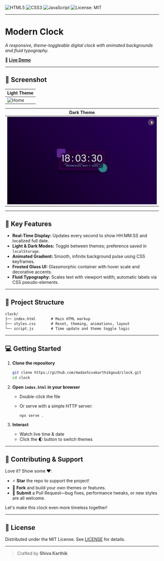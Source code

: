 <!-- Badges -->

![HTML5](https://img.shields.io/badge/HTML5-%3E=5-orange.svg) ![CSS3](https://img.shields.io/badge/CSS3-%3E=3-blue.svg) ![JavaScript](https://img.shields.io/badge/JavaScript-ES6-yellow.svg) ![License: MIT](https://img.shields.io/badge/License-MIT-blue.svg)

---

# Modern Clock

*A responsive, theme-toggleable digital clock with animated backgrounds and fluid typography.*

**🔗 [Live Demo](https://madashivakarthikgoud.github.io/clock)**

---

## 🎨 Screenshot

<!-- Replace with actual screenshots in docs/screenshots/ -->

| Light Theme                               |
| ---------------------------------- |
| ![Home](lightheme.png) |

| Dark Theme                               |
| ---------------------------------- |
| ![Home](darktheme.png) |

---

## 🚀 Key Features

* **Real-Time Display:** Updates every second to show HH\:MM\:SS and localized full date.
* **Light & Dark Modes:** Toggle between themes; preference saved in `localStorage`.
* **Animated Gradient:** Smooth, infinite background pulse using CSS keyframes.
* **Frosted Glass UI:** Glassmorphic container with hover scale and decorative accents.
* **Fluid Typography:** Scales text with viewport width; automatic labels via CSS pseudo-elements.

---

## 📂 Project Structure

```plaintext
clock/
├── index.html       # Main HTML markup
├── styles.css       # Reset, theming, animations, layout
└── script.js        # Time update and theme toggle logic
```

---

## 💻 Getting Started

1. **Clone the repository**

   ```bash
   git clone https://github.com/madashivakarthikgoud/clock.git
   cd clock
   ```

2. **Open `index.html` in your browser**

   * Double-click the file
   * Or serve with a simple HTTP server:

     ```bash
     npx serve .
     ```

3. **Interact**

   * Watch live time & date
   * Click the 🌓 button to switch themes

---

## 🤝 Contributing & Support

Love it? Show some ❤️:

* ⭐️ **Star** the repo to support the project!
* 🍴 **Fork** and build your own themes or features.
* 🔀 **Submit** a Pull Request—bug fixes, performance tweaks, or new styles are all welcome.

Let's make this clock even more timeless together!

---

## 📜 License

Distributed under the MIT License. See [LICENSE](LICENSE) for details.

---

> Crafted by **Shiva Karthik**

